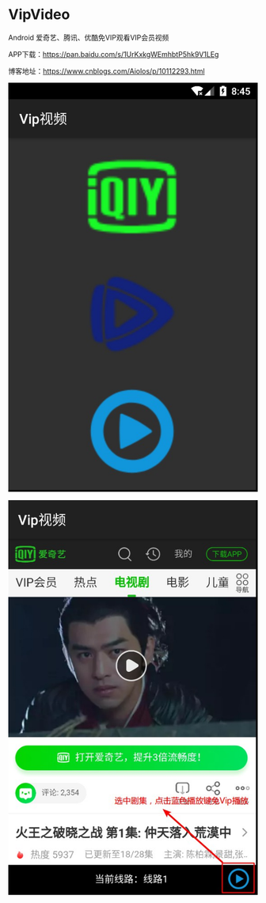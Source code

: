 # VipVideo
Android 爱奇艺、腾讯、优酷免VIP观看VIP会员视频

APP下载：https://pan.baidu.com/s/1UrKxkgWEmhbtP5hk9V1LEg

博客地址：https://www.cnblogs.com/Aiolos/p/10112293.html

![Image text](https://github.com/LifeLongInteresting/image/blob/master/activity_main.jpg)

![Image text](https://github.com/LifeLongInteresting/image/blob/master/activity_view.jpg)
